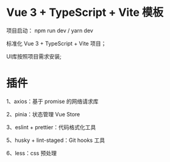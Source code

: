 # Vue 3 + TypeScript + Vite 模板

项目启动：
npm run dev / yarn dev

标准化 Vue 3 + TypeScript + Vite 项目；

UI库按照项目需求安装;

# 插件

1、axios：基于 promise 的网络请求库

2、pinia：状态管理 Vue Store

3、eslint + prettier：代码格式化工具

5、husky + lint-staged：Git hooks 工具

6、less：css 预处理
